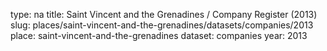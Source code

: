 type: na
title: Saint Vincent and the Grenadines / Company Register (2013)
slug: places/saint-vincent-and-the-grenadines/datasets/companies/2013
place: saint-vincent-and-the-grenadines
dataset: companies
year: 2013
